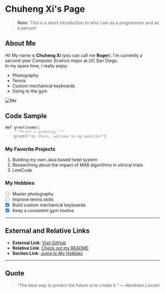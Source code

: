 # Chuheng Xi's Page

> **Note**: This is a short introduction to who I am as a programmer and as a person!

## About Me
Hi! My name is **Chuheng Xi** (you can call me **Roger**). I'm currently a second-year *Computer Science* major at UC San Diego.  
In my spare time, I really enjoy:
- Photography
- Tennis
- Custom mechanical keyboards
- Going to the gym

![Me](DSC02305.JPG)

## Code Sample
```python
def greet(name):
    """Print a greeting."""
    print(f"Hi there, welcome to my website!")
```

### My Favorite Projects 
1. Building my own Java based hotel system
2. Researching about the impact of MAB algorithms in clinical trials
3. LeetCode

### My Hobbies
- [ ] Master photography
- [ ] Improve tennis skills
- [x] Build custom mechanical keyboards
- [x] Keep a consistent gym routine

---

## External and Relative Links

- **External Link**: [Visit GitHub](https://github.com)
- **Relative Link**: [Check out my README](/add-name-and-gitignore/README.html)
- **Section Link**: [Jump to My Hobbies](#my-hobbies)

---

## Quote
> “The best way to predict the future is to create it.” — *Abraham Lincoln*

